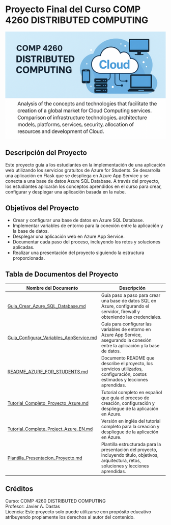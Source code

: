 # Proyecto Final del Curso COMP 4260 DISTRIBUTED COMPUTING

![Proyecto Azure for Students](./images/project_banner.png)

## Descripción del Proyecto

Este proyecto guía a los estudiantes en la implementación de una aplicación web utilizando los servicios gratuitos de Azure for Students. Se desarrolla una aplicación en Flask que se despliega en Azure App Service y se conecta a una base de datos Azure SQL Database. A través del proyecto, los estudiantes aplicarán los conceptos aprendidos en el curso para crear, configurar y desplegar una aplicación basada en la nube.

## Objetivos del Proyecto

- Crear y configurar una base de datos en Azure SQL Database.
- Implementar variables de entorno para la conexión entre la aplicación y la base de datos.
- Desplegar una aplicación web en Azure App Service.
- Documentar cada paso del proceso, incluyendo los retos y soluciones aplicadas.
- Realizar una presentación del proyecto siguiendo la estructura proporcionada.

## Tabla de Documentos del Proyecto

| Nombre del Documento                                                                 | Descripción                                                                                                                                     |
| ------------------------------------------------------------------------------------ | ----------------------------------------------------------------------------------------------------------------------------------------------- |
| [Guia_Crear_Azure_SQL_Database.md](./Guia_Crear_Azure_SQL_Database.md)               | Guía paso a paso para crear una base de datos SQL en Azure, configurando el servidor, firewall y obteniendo las credenciales.                   |
| [Guia_Configurar_Variables_AppService.md](./Guia_Configurar_Variables_AppService.md) | Guía para configurar las variables de entorno en Azure App Service, asegurando la conexión entre la aplicación y la base de datos.              |
| [README_AZURE_FOR_STUDENTS.md](./README_AZURE_FOR_STUDENTS.md)                       | Documento README que describe el proyecto, los servicios utilizados, configuración, costos estimados y lecciones aprendidas.                    |
| [Tutorial_Completo_Proyecto_Azure.md](./Tutorial_Completo_Proyecto_Azure.md)         | Tutorial completo en español que guía el proceso de creación, configuración y despliegue de la aplicación en Azure.                             |
| [Tutorial_Complete_Project_Azure_EN.md](./Tutorial_Complete_Project_Azure_EN.md)     | Versión en inglés del tutorial completo para la creación y despliegue de la aplicación en Azure.                                                |
| [Plantilla_Presentacion_Proyecto.md](./Plantilla_Presentacion_Proyecto.md)           | Plantilla estructurada para la presentación del proyecto, incluyendo título, objetivos, arquitectura, retos, soluciones y lecciones aprendidas. |

## Créditos

Curso: COMP 4260 DISTRIBUTED COMPUTING  
Profesor: Javier A. Dastas  
Licencia: Este proyecto solo puede utilizarse con propósito educativo atribuyendo propiamente los derechos al autor del contenido.
